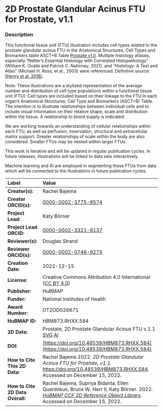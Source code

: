 # 2D Prostate Glandular Acinus FTU for Prostate, v1.1

### Description
This functional tissue unit (FTU) illustration includes cell types related to the prostate glandular acinus FTU in the Anatomical Structures, Cell Types and Biomarkers table ASCT+B Table [Prostate v1.0](https://doi.org/10.48539/HBM835.WCGP.479). Multiple histology atlases, especially “Netter’s Essential Histology with Correlated Histopathology” (William K. Ovalle and Patrick C. Nahirney, 2021), and “Histology: A Text and Atlas” (Michael H. Ross, et al., 2003) were referenced. Definitive source: [(Henry et al. 2018)](https://doi.org/10.1016/j.celrep.2018.11.086).

Note: These illustrations are a stylized representation of the average number and distribution of cell type populations within a functional tissue unit (FTU). Cell types are included based on their linkage to the FTU in each organ’s Anatomical Structures, Cell Type and Biomarkers (ASCT+B) Table. The intention is to illustrate relationships between individual cells and to include visual information on their relative shape, scale and distribution within the tissue. A relationship to blood supply is indicated.

We are working towards an understanding of cellular relationships within each FTU, as well as perfusion, innervation, structural and extracellular matrix support. Greater relationships of scale within the body are also considered. Smaller FTUs may be nested within larger FTUs.

This work is iterative and will be updated in regular publication cycles. In future releases, illustrations will be linked to data sets interactively. 

Machine learning and AI are employed in segmenting these FTUs from data which will be connected to the illustrations in future publication cycles.


| Label | Value |
| :------------- |:-------------|
| **Creator(s):** | Rachel Bajema |
| **Creator ORCID(s):** | [0000-0002-3775-8574](https://orcid.org/0000-0002-3775-8574) |
| **Project Lead:** | Katy B&ouml;rner |
| **Project Lead ORCID:** | [0000-0002-3321-6137](https://orcid.org/0000-0002-3321-6137) |
| **Reviewer(s):** | Douglas Strand |
| **Reviewer ORCID(s):** | [0000-0002-0746-927X](https://orcid.org/0000-0002-0746-927X) |
| **Creation Date:** | 2022-12-15 |
| **License:** | Creative Commons Attribution 4.0 International ([CC BY 4.0](https://creativecommons.org/licenses/by/4.0/)) |
| **Publisher:** | HuBMAP |
| **Funder:** | National Institutes of Health |
| **Award Number:** | OT2OD026671 |
| **HuBMAP ID:** | HBM873.RHXX.584 |
| **2D Data:** | Prostate, 2D Prostate Glandular Acinus FTU v.1.1 [SVG](https://hubmapconsortium.github.io/ccf-releases/v1.3/2d-ftu/2d-ftu-prostate-prostate-glandular-acinus.svg) [AI](https://hubmapconsortium.github.io/ccf-releases/v1.3/2d-ftu/2d-ftu-prostate-prostate-glandular-acinus.ai) |
| **DOI:** | [https://doi.org/10.48539/HBM873.RHXX.584](https://doi.org/10.48539/HBM873.RHXX.584) |
| **How to Cite This 2D Data:** | Rachel Bajema 2022. *2D Prostate Glandular Acinus FTU for Prostate, v1.1.* https://doi.org/10.48539/HBM873.RHXX.584. Accessed on December 15, 2022. |
| **How to Cite 2D Data Overall:** | Rachel Bajema, Supriya Bidanta, Ellen Quardokus,  Bruce W. Herr II, Katy Börner. 2022. [*HuBMAP CCF 2D Reference Object Library*](https://hubmapconsortium.github.io/ccf/pages/ccf-2d-reference-library.html). Accessed on December 15, 2022. |
